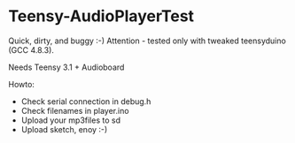 Teensy-AudioPlayerTest
======================

Quick, dirty, and buggy :-)
Attention - tested only with tweaked teensyduino (GCC 4.8.3).

Needs Teensy 3.1 + Audioboard

Howto:
- Check serial connection in debug.h
- Check filenames in player.ino 
- Upload your mp3files to sd
- Upload sketch, enoy :-)
